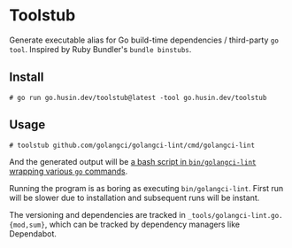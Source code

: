 # Toolstub

Generate executable alias for Go build-time dependencies / third-party `go tool`. Inspired by Ruby Bundler's `bundle binstubs`.

## Install

```shellsession
# go run go.husin.dev/toolstub@latest -tool go.husin.dev/toolstub
```

## Usage

```shellsession
# toolstub github.com/golangci/golangci-lint/cmd/golangci-lint
```

And the generated output will be [a bash script in `bin/golangci-lint` wrapping various `go` commands](bin/golangci-lint).

Running the program is as boring as executing `bin/golangci-lint`. First run will be slower due to installation and subsequent runs will be instant.

The versioning and dependencies are tracked in `_tools/golangci-lint.go.{mod,sum}`, which can be tracked by dependency managers like Dependabot.
